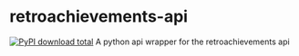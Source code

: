 # retroachievements-api
[![PyPI download total](https://img.shields.io/pypi/dt/ansicolortags.svg)](https://pypi.python.org/pypi/retroachievements/)
A python api wrapper for the retroachievements api
